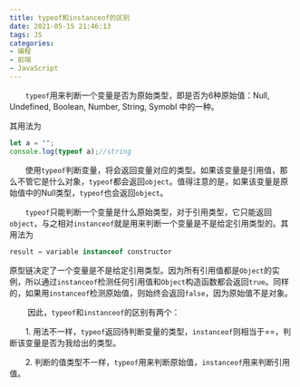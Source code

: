 ```yaml
---
title: typeof和instanceof的区别
date: 2021-05-15 21:46:13
tags: JS
categories:
- 编程
- 前端
- JavaScript
---
```




&emsp;&emsp;`typeof`用来判断一个变量是否为原始类型，即是否为6种原始值：Null, Undefined, Boolean, Number, String, Symobl 中的一种。

<!-- more -->

其用法为

```javascript
let a = "";
console.log(typeof a);//string
```



&emsp;&emsp;使用`typeof`判断变量，将会返回变量对应的类型。如果该变量是引用值，那么不管它是什么对象，`typeof`都会返回`object`。值得注意的是，如果该变量是原始值中的Null类型，`typeof`也会返回`object`。



&emsp;&emsp;`typeof`只能判断一个变量是什么原始类型，对于引用类型，它只能返回`object`，与之相对`instanceof`就是用来判断一个变量是不是给定引用类型的。其用法为

```javascript
result = variable instanceof constructor
```

​		原型链决定了一个变量是不是给定引用类型。因为所有引用值都是`Object`的实例，所以通过`instanceof`检测任何引用值和`Object`构造函数都会返回`true`。同样的，如果用`instanceof`检测原始值，则始终会返回`false`，因为原始值不是对象。



&emsp;&emsp; 因此，`typeof`和`instanceof`的区别有两个：

&emsp;&emsp;1. 用法不一样，`typeof`返回待判断变量的类型，`instanceof`则相当于==，判断该变量是否为我给出的类型。

&emsp;&emsp;2. 判断的值类型不一样，`typeof`用来判断原始值，`instanceof`用来判断引用值。

